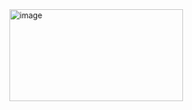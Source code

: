 <img width="308" height="163" alt="image" src="https://github.com/user-attachments/assets/aed44d4d-4782-4b85-b57d-b9c0d376d683" />
